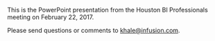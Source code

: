 This is the PowerPoint presentation from the Houston BI Professionals meeting on February 22, 2017.

Please send questions or comments to khale@infusion.com.